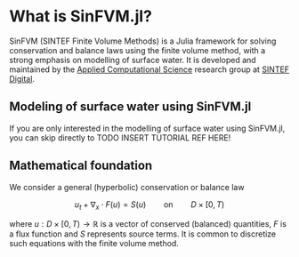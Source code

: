 # What is SinFVM.jl?

SinFVM (SINTEF Finite Volume Methods) is a Julia framework for solving conservation and balance laws using the finite volume method, with a strong emphasis on modelling of surface water. It is developed and maintained by the
[Applied Computational Science](https://www.sintef.no/en/digital/departments-new/department-of-mathematics-and-cybernetics/research-group-applied-computational-science/)
research group at [SINTEF Digital](https://www.sintef.no/en/digital/).

## Modeling of surface water using SinFVM.jl
If you are only interested in the modelling of surface water using SinFVM.jl, you can skip directly to TODO INSERT TUTORIAL REF HERE!

## Mathematical foundation
We consider a general (hyperbolic) conservation or balance law

$$u_t + \nabla_x \cdot F(u) = S(u)\qquad \text{on}\qquad D\times [0, T)$$

where $u:D\times[0,T)\to\mathbb{R}$ is a vector of conserved (balanced) quantities, $F$ is a flux function and $S$ represents source terms. It is common to discretize such equations with the finite volume method. 


